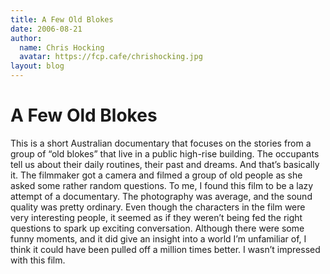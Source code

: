 ```yaml
---
title: A Few Old Blokes
date: 2006-08-21
author:
  name: Chris Hocking
  avatar: https://fcp.cafe/chrishocking.jpg
layout: blog
---
```

# A Few Old Blokes

This is a short Australian documentary that focuses on the stories from a group of “old blokes” that live in a public high-rise building. The occupants tell us about their daily routines, their past and dreams. And that’s basically it. The filmmaker got a camera and filmed a group of old people as she asked some rather random questions. To me, I found this film to be a lazy attempt of a documentary. The photography was average, and the sound quality was pretty ordinary. Even though the characters in the film were very interesting people, it seemed as if they weren’t being fed the right questions to spark up exciting conversation. Although there were some funny moments, and it did give an insight into a world I’m unfamiliar of, I think it could have been pulled off a million times better. I wasn’t impressed with this film.